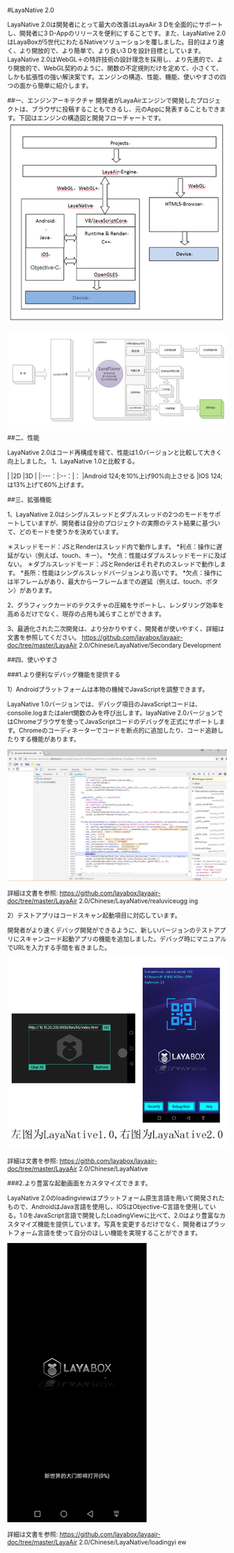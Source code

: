 #LayaNative 2.0

LayaNative 2.0は開発者にとって最大の改善はLayaAir 3 Dを全面的にサポートし、開発者に3 D-Appのリリースを便利にすることです。また、LayaNative 2.0はLayaBoxが5世代にわたるNativeソリューションを覆しました。目的はより速く、より開放的で、より簡単で、より良い3 Dを設計目標としています。LayaNative 2.0はWebGL＋の特許技術の設計理念を採用し、より先進的で、より開放的で、WebGL契約のように、関数の不定規則だけを定めて、小さくて、しかも拡張性の強い解決案です。エンジンの構造、性能、機能、使いやすさの四つの面から簡単に紹介します。

##一、エンジンアーキテクチャ
開発者がLayaAirエンジンで開発したプロジェクトは、ブラウザに投稿することもできるし、元のAppに発表することもできます。下図はエンジンの構造図と開発フローチャートです。
![图](img/1.jpg)

![图](img/2.png)

##二、性能

LayaNative 2.0はコード再構成を経て、性能は1.0バージョンと比較して大きく向上しました。
1、LayaNative 1.0と比較する。


|       |2D   |3D     |
|:---：|:--：|：
|Android 124;を10%上げ90%向上させる
|IOS 124;は13%上げて60%上げます。


##三、拡張機能

1、LayaNative 2.0はシングルスレッドとダブルスレッドの2つのモードをサポートしていますが、開発者は自分のプロジェクトの実際のテスト結果に基づいて、どのモードを使うかを決めています。

＊スレッドモード：JSとRenderはスレッド内で動作します。
*利点：操作に遅延がない（例えば、touch、キー）。
*欠点：性能はダブルスレッドモードに及ばない。
＊ダブルスレッドモード：JSとRenderはそれぞれのスレッドで動作します。
*長所：性能はシングルスレッドバージョンより高いです。
*欠点：操作には半フレームがあり、最大から一フレームまでの遅延（例えば、touch、ボタン）があります。

2、グラフィックカードのテクスチャの圧縮をサポートし、レンダリング効率を高めるだけでなく、現存の占用も減らすことができます。

3、最適化された二次開発は、より分かりやすく、開発者が使いやすく、詳細は文書を参照してください。
https://github.com/layabox/layaair-doc/tree/master/LayaAir 2.0/Chinese/LayaNative/Secondary Development


##四、使いやすさ

###1.より便利なデバッグ機能を提供する

1）Androidプラットフォームは本物の機械でJavaScriptを調整できます。

LayaNative 1.0バージョンでは、デバッグ項目のJavaScriptコードは、consolie.logまたはalert関数のみを呼び出します。layaNative 2.0バージョンではChromeブラウザを使ってJavaScriptコードのデバッグを正式にサポートします。Chromeのコーディネーターでコードを断点的に追加したり、コード追跡したりする機能があります。

![图](img/debug_connected.png)

詳細は文書を参照:
https://github.com/layabox/layaair-doc/tree/master/LayaAir 2.0/Chinese/LayaNative/realuviceugg ing

2）テストアプリはコードスキャン起動項目に対応しています。

開発者がより速くデバッグ開発ができるように、新しいバージョンのテストアプリにスキャンコード起動アプリの機能を追加しました。デバッグ時にマニュアルでURLを入力する手間を省きました。

![图](img/app_debug_1_0.png)

詳細は文書を参照:
https://githb.com/layabox/layaair-doc/tree/master/LayaAir 2.0/Chinese/LayaNative



###2.より豊富な起動画面をカスタマイズできます。

LayaNative 2.0のloadingviewはプラットフォーム原生言語を用いて開発されたもので、AndroidはJava言語を使用し、IOSはObjective-C言語を使用している。1.0をJavaScript言語で開発したLoadingViewに比べて、2.0はより豊富なカスタマイズ機能を提供しています。写真を変更するだけでなく、開発者はプラットフォーム言語を使って自分のほしい機能を実現することができます。

![图](img/loadingview_2_0.png)

詳細は文書を参照:
https://github.com/layabox/layaair-doc/tree/master/LayaAir 2.0/Chinese/LayaNative/loadingyi ew
